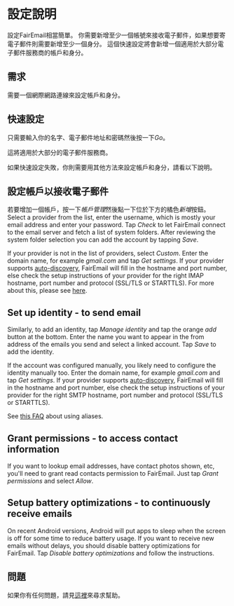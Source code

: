 # 設定說明

設定FairEmail相當簡單。 你需要新增至少一個帳號來接收電子郵件，如果想要寄電子郵件則需要新增至少一個身分。 這個快速設定將會新增一個適用於大部分電子郵件服務商的帳戶和身分。

## 需求

需要一個網際網路連線來設定帳戶和身分。

## 快速設定

只需要輸入你的名字、電子郵件地址和密碼然後按一下*Go*。

這將適用於大部分的電子郵件服務商。

如果快速設定失敗，你則需要用其他方法來設定帳戶和身分，請看以下說明。

## 設定帳戶以接收電子郵件

若要增加一個帳戶，按一下*帳戶管理*然後點一下位於下方的橘色*新增*按鈕。 Select a provider from the list, enter the username, which is mostly your email address and enter your password. Tap *Check* to let FairEmail connect to the email server and fetch a list of system folders. After reviewing the system folder selection you can add the account by tapping *Save*.

If your provider is not in the list of providers, select *Custom*. Enter the domain name, for example *gmail.com* and tap *Get settings*. If your provider supports [auto-discovery](https://tools.ietf.org/html/rfc6186), FairEmail will fill in the hostname and port number, else check the setup instructions of your provider for the right IMAP hostname, port number and protocol (SSL/TLS or STARTTLS). For more about this, please see [here](https://github.com/M66B/FairEmail/blob/master/FAQ.md#authorizing-accounts).

## Set up identity - to send email

Similarly, to add an identity, tap *Manage identity* and tap the orange *add* button at the bottom. Enter the name you want to appear in the from address of the emails you send and select a linked account. Tap *Save* to add the identity.

If the account was configured manually, you likely need to configure the identity manually too. Enter the domain name, for example *gmail.com* and tap *Get settings*. If your provider supports [auto-discovery](https://tools.ietf.org/html/rfc6186), FairEmail will fill in the hostname and port number, else check the setup instructions of your provider for the right SMTP hostname, port number and protocol (SSL/TLS or STARTTLS).

See [this FAQ](https://github.com/M66B/FairEmail/blob/master/FAQ.md#FAQ9) about using aliases.

## Grant permissions - to access contact information

If you want to lookup email addresses, have contact photos shown, etc, you'll need to grant read contacts permission to FairEmail. Just tap *Grant permissions* and select *Allow*.

## Setup battery optimizations - to continuously receive emails

On recent Android versions, Android will put apps to sleep when the screen is off for some time to reduce battery usage. If you want to receive new emails without delays, you should disable battery optimizations for FairEmail. Tap *Disable battery optimizations* and follow the instructions.

## 問題

如果你有任何問題，請見[這裡](https://github.com/M66B/FairEmail/blob/master/FAQ.md)來尋求幫助。
